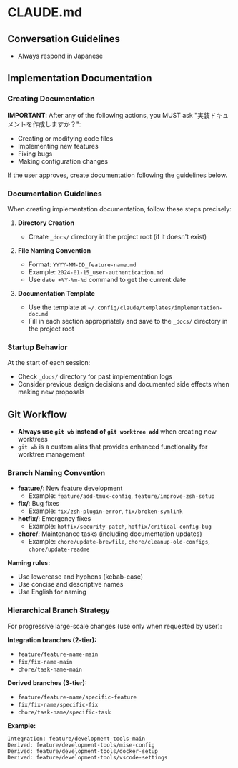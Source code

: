 # CLAUDE.md

## Conversation Guidelines

- Always respond in Japanese

## Implementation Documentation

### Creating Documentation
**IMPORTANT**: After any of the following actions, you MUST ask "実装ドキュメントを作成しますか？":
- Creating or modifying code files
- Implementing new features
- Fixing bugs
- Making configuration changes

If the user approves, create documentation following the guidelines below.

### Documentation Guidelines

When creating implementation documentation, follow these steps precisely:

1. **Directory Creation**
   - Create `_docs/` directory in the project root (if it doesn't exist)

2. **File Naming Convention**
   - Format: `YYYY-MM-DD_feature-name.md`
   - Example: `2024-01-15_user-authentication.md`
   - Use `date +%Y-%m-%d` command to get the current date

3. **Documentation Template**
   - Use the template at `~/.config/claude/templates/implementation-doc.md`
   - Fill in each section appropriately and save to the `_docs/` directory in the project root

### Startup Behavior
At the start of each session:
- Check `_docs/` directory for past implementation logs
- Consider previous design decisions and documented side effects when making new proposals

## Git Workflow

- **Always use `git wb` instead of `git worktree add`** when creating new worktrees
- `git wb` is a custom alias that provides enhanced functionality for worktree management

### Branch Naming Convention

- **feature/**: New feature development
  - Example: `feature/add-tmux-config`, `feature/improve-zsh-setup`
- **fix/**: Bug fixes
  - Example: `fix/zsh-plugin-error`, `fix/broken-symlink`
- **hotfix/**: Emergency fixes
  - Example: `hotfix/security-patch`, `hotfix/critical-config-bug`
- **chore/**: Maintenance tasks (including documentation updates)
  - Example: `chore/update-brewfile`, `chore/cleanup-old-configs`, `chore/update-readme`

**Naming rules:**
- Use lowercase and hyphens (kebab-case)
- Use concise and descriptive names
- Use English for naming

### Hierarchical Branch Strategy

For progressive large-scale changes (use only when requested by user):

**Integration branches (2-tier):**
- `feature/feature-name-main`
- `fix/fix-name-main`
- `chore/task-name-main`

**Derived branches (3-tier):**
- `feature/feature-name/specific-feature`
- `fix/fix-name/specific-fix`
- `chore/task-name/specific-task`

**Example:**
```
Integration: feature/development-tools-main
Derived: feature/development-tools/mise-config
Derived: feature/development-tools/docker-setup
Derived: feature/development-tools/vscode-settings
```
